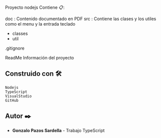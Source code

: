 Proyecto nodejs
Contiene 📋:

doc : Contenido documentado en PDF
src : Contiene las clases y los utiles como el menu y la entrada teclado

  - classes
  - util
  
  .gitignore
  
  ReadMe Información del proyecto

## Construido con 🛠️

    Nodejs
    TypeScript
    VisualStudio
    GitHub

## Autor ✒️

* **Gonzalo Pazos Sardella** - Trabajo TypeScript
